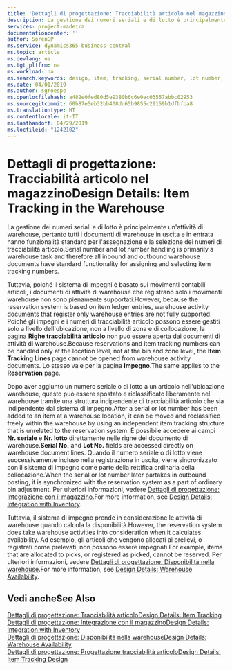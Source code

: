```yaml
---
title: 'Dettagli di progettazione: Tracciabilità articolo nel magazzino | Microsoft Docs'
description: La gestione dei numeri seriali e di lotto è principalmente un'attività di warehouse, pertanto tutti i documenti di warehouse in uscita e in entrata hanno funzionalità standard per l'assegnazione e la selezione dei numeri di tracciabilità articolo. Tuttavia, poiché il sistema di impegni è basato sui movimenti contabili articoli, i documenti di attività di warehouse che registrano solo i movimenti warehouse non sono pienamente supportati.
services: project-madeira
documentationcenter: ''
author: SorenGP
ms.service: dynamics365-business-central
ms.topic: article
ms.devlang: na
ms.tgt_pltfrm: na
ms.workload: na
ms.search.keywords: design, item, tracking, serial number, lot number, outbound documents
ms.date: 04/01/2019
ms.author: sgroespe
ms.openlocfilehash: a482e0fed80d5e9380b6c6e0ec03557abbc02953
ms.sourcegitcommit: 60b87e5eb32bb408dd65b9855c29159b1dfbfca8
ms.translationtype: HT
ms.contentlocale: it-IT
ms.lasthandoff: 04/29/2019
ms.locfileid: "1242102"
---
```

# <a name="design-details-item-tracking-in-the-warehouse"></a><span data-ttu-id="65305-104">Dettagli di progettazione: Tracciabilità articolo nel magazzino</span><span class="sxs-lookup"><span data-stu-id="65305-104">Design Details: Item Tracking in the Warehouse</span></span>
<span data-ttu-id="65305-105">La gestione dei numeri seriali e di lotto è principalmente un'attività di warehouse, pertanto tutti i documenti di warehouse in uscita e in entrata hanno funzionalità standard per l'assegnazione e la selezione dei numeri di tracciabilità articolo.</span><span class="sxs-lookup"><span data-stu-id="65305-105">Serial number and lot number handling is primarily a warehouse task and therefore all inbound and outbound warehouse documents have standard functionality for assigning and selecting item tracking numbers.</span></span>  

<span data-ttu-id="65305-106">Tuttavia, poiché il sistema di impegni è basato sui movimenti contabili articoli, i documenti di attività di warehouse che registrano solo i movimenti warehouse non sono pienamente supportati.</span><span class="sxs-lookup"><span data-stu-id="65305-106">However, because the reservation system is based on item ledger entries, warehouse activity documents that register only warehouse entries are not fully supported.</span></span> <span data-ttu-id="65305-107">Poiché gli impegni e i numeri di tracciabilità articolo possono essere gestiti solo a livello dell'ubicazione, non a livello di zona e di collocazione, la pagina **Righe tracciabilità articolo** non può essere aperta dai documenti di attività di warehouse.</span><span class="sxs-lookup"><span data-stu-id="65305-107">Because reservations and item tracking numbers can be handled only at the location level, not at the bin and zone level, the **Item Tracking Lines** page cannot be opened from warehouse activity documents.</span></span> <span data-ttu-id="65305-108">Lo stesso vale per la pagina **Impegno**.</span><span class="sxs-lookup"><span data-stu-id="65305-108">The same applies to the **Reservation** page.</span></span>  

<span data-ttu-id="65305-109">Dopo aver aggiunto un numero seriale o di lotto a un articolo nell'ubicazione warehouse, questo può essere spostato e riclassificato liberamente nel warehouse tramite una struttura indipendente di tracciabilità articolo che sia indipendente dal sistema di impegno.</span><span class="sxs-lookup"><span data-stu-id="65305-109">After a serial or lot number has been added to an item at a warehouse location, it can be moved and reclassified freely within the warehouse by using an independent item tracking structure that is unrelated to the reservation system.</span></span> <span data-ttu-id="65305-110">È possibile accedere ai campi **Nr. seriale** e **Nr. lotto** direttamente nelle righe del documento di warehouse.</span><span class="sxs-lookup"><span data-stu-id="65305-110">**Serial No.** and **Lot No.** fields are accessed directly on warehouse document lines.</span></span> <span data-ttu-id="65305-111">Quando il numero seriale o di lotto viene successivamente incluso nella registrazione in uscita, viene sincronizzato con il sistema di impegno come parte della rettifica ordinaria della collocazione.</span><span class="sxs-lookup"><span data-stu-id="65305-111">When the serial or lot number later partakes in outbound posting, it is synchronized with the reservation system as a part of ordinary bin adjustment.</span></span> <span data-ttu-id="65305-112">Per ulteriori informazioni, vedere [Dettagli di progettazione: Integrazione con il magazzino](design-details-integration-with-inventory.md).</span><span class="sxs-lookup"><span data-stu-id="65305-112">For more information, see [Design Details: Integration with Inventory](design-details-integration-with-inventory.md).</span></span>  

<span data-ttu-id="65305-113">Tuttavia, il sistema di impegno prende in considerazione le attività di warehouse quando calcola la disponibilità.</span><span class="sxs-lookup"><span data-stu-id="65305-113">However, the reservation system does take warehouse activities into consideration when it calculates availability.</span></span> <span data-ttu-id="65305-114">Ad esempio, gli articoli che vengono allocati ai prelievi, o registrati come prelevati, non possono essere impegnati.</span><span class="sxs-lookup"><span data-stu-id="65305-114">For example, items that are allocated to picks, or registered as picked, cannot be reserved.</span></span> <span data-ttu-id="65305-115">Per ulteriori informazioni, vedere [Dettagli di progettazione: Disponibilità nella warehouse](design-details-availability-in-the-warehouse.md).</span><span class="sxs-lookup"><span data-stu-id="65305-115">For more information, see [Design Details: Warehouse Availability](design-details-availability-in-the-warehouse.md).</span></span>

## <a name="see-also"></a><span data-ttu-id="65305-116">Vedi anche</span><span class="sxs-lookup"><span data-stu-id="65305-116">See Also</span></span>  
[<span data-ttu-id="65305-117">Dettagli di progettazione: Tracciabilità articolo</span><span class="sxs-lookup"><span data-stu-id="65305-117">Design Details: Item Tracking</span></span>](design-details-item-tracking.md)  
[<span data-ttu-id="65305-118">Dettagli di progettazione: Integrazione con il magazzino</span><span class="sxs-lookup"><span data-stu-id="65305-118">Design Details: Integration with Inventory</span></span>](design-details-integration-with-inventory.md)  
[<span data-ttu-id="65305-119">Dettagli di progettazione: Disponibilità nella warehouse</span><span class="sxs-lookup"><span data-stu-id="65305-119">Design Details: Warehouse Availability</span></span>](design-details-availability-in-the-warehouse.md)  
[<span data-ttu-id="65305-120">Dettagli di progettazione: Progettazione tracciabilità articolo</span><span class="sxs-lookup"><span data-stu-id="65305-120">Design Details: Item Tracking Design</span></span>](design-details-item-tracking-design.md)
